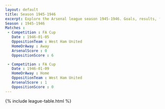 ```yaml
---
layout: default
title: Season 1945-1946 
excerpt: Explore the Arsenal league season 1945-1946. Goals, results, fixtures from the 1945-1946 season on History of Arsenal Football Club
Season : 1945-1946
Matches :
 - Competition : FA Cup
   Date : 1946-01-05
   OppositionTeam : West Ham United
   HomeOrAway : Away
   ArsenalScore : 0
   OppositionScore : 6

 - Competition : FA Cup
   Date : 1946-01-09
   HomeOrAway : Home
   OppositionTeam : West Ham United
   ArsenalScore : 1
   OppositionScore : 0
---
```



{% include league-table.html %}